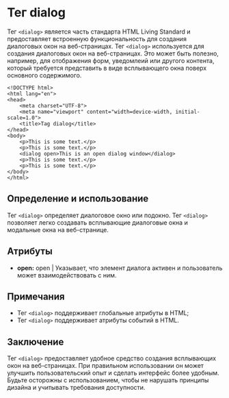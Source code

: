 # Тег dialog

Тег ``<dialog>`` является часть стандарта HTML Living Standard и предоставляет встроенную функциональность для создания диалоговых окон на веб-страницах. Тег ``<dialog>`` используется для создания диалоговых окон на веб-страницах. Это может быть полезно, например, для отображения форм, уведомлеий или другого контента, который требуется представить в виде всплывающего окна поверх основного содержимого.

```
<!DOCTYPE html>
<html lang="en">
<head>
    <meta charset="UTF-8">
    <meta name="viewport" content="width=device-width, initial-scale=1.0">
    <title>Tag dialog</title>
</head>
<body>
    <p>This is some text.</p>
    <p>This is some text.</p>
    <dialog open>This is an open dialog window</dialog>
    <p>This is some text.</p>
    <p>This is some text.</p>
</body>
</html>
```

## Определение и использование

Тег ``<dialog>`` определяет диалоговое окно или подокно. Тег ``<dialog>`` позволяет легко создавать всплывающие диалоговые окна и модальные окна на веб-странице.

## Атрибуты

- **open:** open | Указывает, что элемент диалога активен и пользователь может взаимодействовать с ним.

## Примечания

- Тег ``<dialog>`` поддерживает глобальные атрибуты в HTML;
- Тег ``<dialog>`` поддерживает атрибуты событий в HTML.

## Заключение

Тег ``<dialog>`` предоставляет удобное средство создания всплывающих окон на веб-страницах. При правильном использовании он может улучшить пользовательский опыт и сделать интерфейс более удобным. Будьте осторожны с использованием, чтобы не нарушать принципы дизайна и учитывать требования доступности.